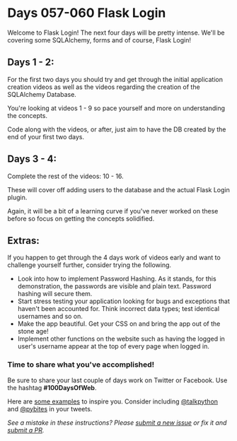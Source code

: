 # Days 057-060 Flask Login

Welcome to Flask Login!
The next four days will be pretty intense. We'll be covering some SQLAlchemy, forms and of course, Flask Login!

## Days 1 - 2: 

For the first two days you should try and get through the initial application creation videos as well as the videos regarding the creation of the SQLAlchemy Database.

You're looking at videos 1 - 9 so pace yourself and more on understanding the concepts. 

Code along with the videos, or after, just aim to have the DB created by the end of your first two days.


## Days 3 - 4: 

Complete the rest of the videos: 10 - 16.

These will cover off adding users to the database and the actual Flask Login plugin.

Again, it will be a bit of a learning curve if you've never worked on these before so focus on getting the concepts solidified.


## Extras:

If you happen to get through the 4 days work of videos early and want to challenge yourself further, consider trying the following.

- Look into how to implement Password Hashing. As it stands, for this demonstration, the passwords are visible and plain text. Password hashing will secure them.
- Start stress testing your application looking for bugs and exceptions that haven't been accounted for. Think incorrect data types; test identical usernames and so on.
- Make the app beautiful. Get your CSS on and bring the app out of the stone age!
- Implement other functions on the website such as having the logged in user's username appear at the top of every page when logged in.


### Time to share what you've accomplished!

Be sure to share your last couple of days work on Twitter or Facebook. Use the hashtag **#100DaysOfWeb**. 

Here are [some examples](https://twitter.com/search?q=%23100DaysOfCode) to inspire you. Consider including [@talkpython](https://twitter.com/talkpython) and [@pybites](https://twitter.com/pybites) in your tweets.

*See a mistake in these instructions? Please [submit a new issue](https://github.com/talkpython/100daysofweb-with-python-course/issues) or fix it and [submit a PR](https://github.com/talkpython/100daysofweb-with-python-course/pulls).*
